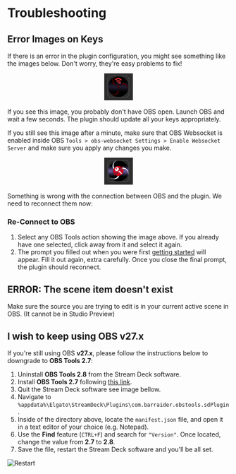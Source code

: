 # Troubleshooting

## Error Images on Keys
If there is an error in the plugin configuration, you might see something like the images below.  Don't worry, they're easy problems to fix!
    <div style="text-align:center;">
        <figure markdown>
            ![OBS is Off](img/obs-off.png)
        </figure>
    </div>
If you see this image, you probably don't have OBS open.  Launch OBS and wait a few seconds. The plugin should update all your keys appropriately.  

If you still see this image after a minute, make sure that OBS Websocket is enabled inside OBS `Tools > obs-websocket Settings > Enable Websocket Server` and make sure you apply any changes you make.
    <div style="text-align:center;">
        <figure markdown>
            ![Disconnected](img/disconnected.png)
        </figure>
    </div>
Something is wrong with the connection between OBS and the plugin.  We need to reconnect them now:

### Re-Connect to OBS
1. Select any OBS Tools action showing the image above. If you already have one selected, click away from it and select it again.
2. The prompt you filled out when you were first [getting started](getting-started.md) will appear.  Fill it out again, extra carefully. Once you close the final prompt, the plugin should reconnect.

## ERROR: The scene item doesn't exist
Make sure the source you are trying to edit is in your current active scene in OBS. (It cannot be in Studio Preview)

## I wish to keep using OBS v27.x

If you're still using OBS **v27.x**, please follow the instructions below to downgrade to **OBS Tools 2.7**:

1. Uninstall **OBS Tools 2.8** from the Stream Deck software.
2. Install **OBS Tools 2.7** following [this link](https://github.com/BarRaider/streamdeck-obstools/releases/download/v2.7/com.barraider.obstools.streamDeckPlugin).
3. Quit the Stream Deck software see image bellow.
4. Navigate to `%appdata%\Elgato\StreamDeck\Plugins\com.barraider.obstools.sdPlugin`.
5. Inside of the directory above, locate the `manifest.json` file, and open it in a text editor of your choice (e.g. Notepad).
6. Use the **Find** feature (`CTRL+F`) and search for `"Version"`. Once located, change the value from **2.7** to **2.8**.
7. Save the file, restart the Stream Deck software and you'll be all set.

![Restart](https://barraider.com/images/restart.png)
